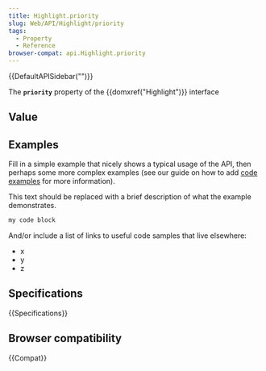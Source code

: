 ```yaml
---
title: Highlight.priority
slug: Web/API/Highlight/priority
tags:
  - Property
  - Reference
browser-compat: api.Highlight.priority
---
```

{{DefaultAPISidebar("")}}

The **`priority`** property of the {{domxref("Highlight")}} interface 

## Value



## Examples

Fill in a simple example that nicely shows a typical usage of the API, then perhaps some more complex examples (see our guide on how to add [code examples](/en-US/docs/MDN/Contribute/Structures/Code_examples) for more information).

This text should be replaced with a brief description of what the example demonstrates.

```js
my code block
```

And/or include a list of links to useful code samples that live elsewhere:

*   x
*   y
*   z

## Specifications

{{Specifications}}

## Browser compatibility

{{Compat}}


